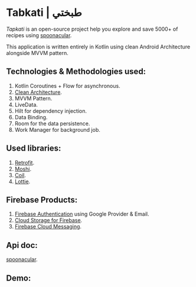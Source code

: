 # Tabkati | طبختي
*Tapkati* is an open-source project help you explore and save 5000+ of recipes using [spoonacular](https://spoonacular.com/food-api/docs).

This application is written entirely in Kotlin using clean Android Architecture alongside MVVM pattern.

## Technologies & Methodologies used:
1. Kotlin  Coroutines + Flow for asynchronous.
2. [Clean Architecture](https://developer.android.com/jetpack/guide?authuser=2).
3. MVVM Pattern.
4. LiveData.
5. Hilt for dependency injection.
6. Data Binding.
7. Room for the data persistence.
8. Work Manager for background job. 

## Used libraries:
1. [Retrofit](https://square.github.io/retrofit/).
2. [Moshi](https://pip.pypa.io/en/stable/).
3. [Coil](https://github.com/coil-kt/coil).
4. [Lottie](https://github.com/LottieFiles/awesome-lottie).


## Firebase Products:
1. [Firebase Authentication](https://github.com/coil-kt/coil) using Google Provider & Email.
2. [Cloud Storage for Firebase](https://firebase.google.com/docs/storage).
3. [Firebase Cloud Messaging](https://firebase.google.com/docs/cloud-messaging/).

## Api doc:
[spoonacular](https://spoonacular.com/food-api/docs).

## Demo:



